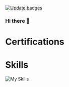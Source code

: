 [![Update badges](https://github.com/vmule/vmule/actions/workflows/badges-update.yml/badge.svg)](https://github.com/vmule/vmule/actions/workflows/badges-update.yml)

### Hi there 👋

<!--
**vmule/vmule** is a ✨ _special_ ✨ repository because its `README.md` (this file) appears on your GitHub profile.

Here are some ideas to get you started:

- 🔭 I’m currently working on ...
- 🌱 I’m currently learning ...
- 👯 I’m looking to collaborate on ...
- 🤔 I’m looking for help with ...
- 💬 Ask me about ...
- 📫 How to reach me: ...
- 😄 Pronouns: ...
- ⚡ Fun fact: ...
-->

# Certifications
<!--START_SECTION:badges-->
<!--END_SECTION:badges-->


# Skills
![My Skills](https://skillicons.dev/icons?i=kubernetes,python,go,bash,neovim,git,github,jenkins,docker,prometheus,grafana,linux,aws)
